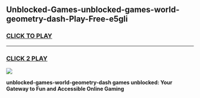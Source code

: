 
## Unblocked-Games-unblocked-games-world-geometry-dash-Play-Free-e5gli
<h3>
<a href="https://premium76.site?title=unblocked-games-world-geometry-dash&ref=22A">CLICK TO PLAY</a></h3>
<hr>

<h3>
<a href="https://premium76.site?title=unblocked-games-world-geometry-dash&ref=22A">CLICK 2 PLAY</a>
  
</h3>

<a href="https://premium76.site?title=unblocked-games-world-geometry-dash&ref=22A"><img src="https://clearcache.store/games.png"></a>


**unblocked-games-world-geometry-dash games unblocked: Your Gateway to Fun and Accessible Online Gaming**
